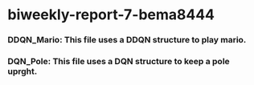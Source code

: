 # biweekly-report-7-bema8444

### DDQN_Mario: This file uses a DDQN structure to play mario.

### DQN_Pole: This file uses a DQN structure to keep a pole uprght. 


